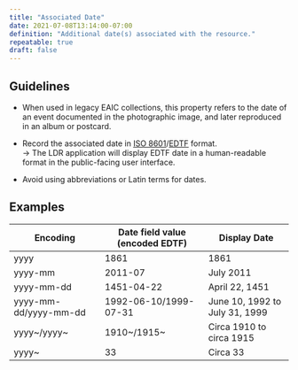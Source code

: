 ```yaml
---
title: "Associated Date"
date: 2021-07-08T13:14:00-07:00
definition: "Additional date(s) associated with the resource."
repeatable: true
draft: false
---
```


## Guidelines

- When used in legacy EAIC collections, this property refers to the date of an event documented in the photographic image, and later reproduced in an album or postcard.

- Record the associated date in <u>[ISO 8601](https://www.iso.org/iso-8601-date-and-time-format.html)</u>/<u>[EDTF](https://www.loc.gov/standards/datetime/)</u> format. \
&rarr; The LDR application will display EDTF date in a human-readable format in the public-facing user interface.

- Avoid using abbreviations or Latin terms for dates.

## Examples

| Encoding      | Date field value (encoded EDTF) | Display Date |
| ----------- | ----------- | ----------- |
| yyyy     | 1861       | 1861       |
| yyyy-mm   | 2011-07        | July 2011        |
| yyyy-mm-dd     | 1451-04-22       | April 22, 1451       |
| yyyy-mm-dd/yyyy-mm-dd   | 1992-06-10/1999-07-31        | June 10, 1992 to July 31, 1999        |
| yyyy~/yyyy~     | 1910~/1915~       | Circa 1910 to circa 1915       |
| yyyy~   | 33        | Circa 33        |

